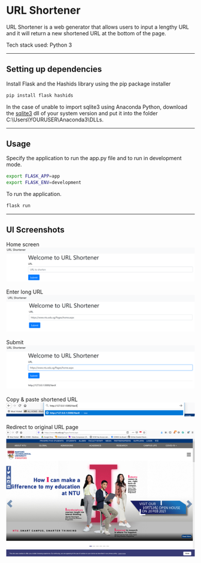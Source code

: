 # URL Shortener

URL Shortener is a web generator that allows users to input a lengthy URL and it will return a new shortened URL at the bottom of the page.

Tech stack used: Python 3

<hr>

## Setting up dependencies

Install Flask and the Hashids library using the pip package installer

```bash
pip install flask hashids
```

In the case of unable to import sqlite3 using Anaconda Python, download the [sqlite3](https://www.sqlite.org/download.html) dll of your system version and put it into the folder C:\Users\YOURUSER\Anaconda3\DLLs.

<hr>

## Usage

Specify the application to run the app.py file and to run in development mode.

```bash
export FLASK_APP=app
export FLASK_ENV=development
```

To run the application.

```bash
flask run
```

<hr>

## UI Screenshots

Home screen
![plot](./images/HomeScreen.png)
<br></br>
Enter long URL
![plot](./images/InputURL.png)
<br></br>
Submit
![plot](./images/ShortenedURL.png)
<br></br>
Copy & paste shortened URL
![plot](./images/DirectToURL.png)
<br></br>
Redirect to original URL page
![plot](./images/OriginalURLPage.png)
